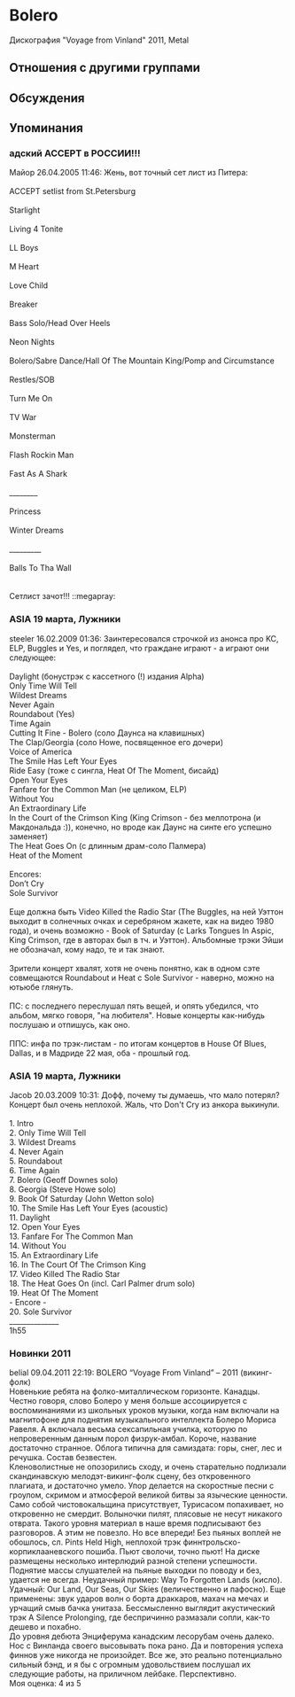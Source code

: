 # Bolero

Дискография
"Voyage from Vinland" 2011, Metal

## Отношения с другими группами


## Обсуждения


## Упоминания

### адский ACCEPT в РОССИИ!!!

Майор 26.04.2005 11:46:
Жень, вот точный сет лист из Питера:<BR><BR>ACCEPT setlist from St.Petersburg<BR><BR>  Starlight<BR><BR>  Living 4 Tonite<BR><BR>  LL Boys<BR><BR>  M Heart<BR><BR>  Love Child<BR><BR>  Breaker<BR><BR>  Bass Solo/Head Over Heels<BR><BR>  Neon Nights<BR><BR>  Bolero/Sabre Dance/Hall Of The Mountain King/Pomp and Circumstance<BR><BR>  Restles/SOB<BR><BR>  Turn Me On<BR><BR>  TV War<BR><BR>  Monsterman<BR><BR>  Flash Rockin Man<BR><BR>  Fast As A Shark<BR><BR>  ________<BR><BR>  Princess<BR><BR>  Winter Dreams<BR><BR>  _________<BR><BR>  Balls To Tha Wall<BR><BR><BR>Сетлист зачот!!! ::megapray:<BR>

### ASIA 19 марта, Лужники

steeler 16.02.2009 01:36:
Заинтересовался строчкой из анонса про KC, ELP, Buggles и Yes, и поглядел, что граждане играют - а играют они следующее:<BR><BR>Daylight (бонустрэк с кассетного (!) издания Alpha)<BR>Only Time Will Tell<BR>Wildest Dreams<BR>Never Again<BR>Roundabout (Yes)<BR>Time Again<BR>Cutting It Fine - Bolero (соло Даунса на клавишных)<BR>The Clap/Georgia (соло Howe, посвященное его дочери)<BR>Voice of America<BR>The Smile Has Left Your Eyes<BR>Ride Easy (тоже с сингла, Heat Of The Moment, бисайд)<BR>Open Your Eyes <BR>Fanfare for the Common Man (не целиком, ELP)<BR>Without You<BR>An Extraordinary Life<BR>In the Court of the Crimson King (King Crimson - без меллотрона (и Макдональда :)), конечно, но вроде как Даунс на синте его успешно заменяет)<BR>The Heat Goes On (с длинным драм-соло Палмера)<BR>Heat of the Moment<BR><BR>Encores: <BR>Don’t Cry<BR>Sole Survivor<BR><BR>Еще должна быть Video Killed the Radio Star (The Buggles, на ней Уэттон выходит в солнечных очках и серебряном жакете, как на видео 1980 года), и очень возможно - Book of Saturday (c Larks Tongues In Aspic, King Crimson, где в авторах был в тч. и Уэттон). Альбомные трэки Эйши не обозначал, кому надо, те и так знают.<BR><BR>Зрители концерт хвалят, хотя не очень понятно, как в одном сэте совмещаются Roundabout и Heat с Sole Survivor - наверно, можно на ютьюбе глянуть.<BR><BR>ПС: с последнего переслушал пять вещей, и опять убедился, что альбом, мягко говоря, "на любителя". Новые концерты как-нибудь послушаю и отпишусь, как оно.<BR><BR>ППС: инфа по трэк-листам - по итогам концертов в House Of Blues, Dallas, и в Мадриде 22 мая, оба - прошлый год.

### ASIA 19 марта, Лужники

Jacob 20.03.2009 10:31:
Дофф, почему ты думаешь, что мало потерял? Концерт был очень неплохой. Жаль, что Don't Cry из анкора выкинули.<BR><BR>1. Intro<BR>2. Only Time Will Tell<BR>3. Wildest Dreams<BR>4. Never Again<BR>5. Roundabout<BR>6. Time Again<BR>7. Bolero (Geoff Downes solo)<BR>8. Georgia (Steve Howe solo)<BR>9. Book Of Saturday (John Wetton solo)<BR>10. The Smile Has Left Your Eyes (acoustic)<BR>11. Daylight<BR>12. Open Your Eyes<BR>13. Fanfare For The Common Man<BR>14. Without You<BR>15. An Extraordinary Life<BR>16. In The Court Of The Crimson King<BR>17. Video Killed The Radio Star<BR>18. The Heat Goes On (incl. Carl Palmer drum solo)<BR>19. Heat Of The Moment<BR>- Encore -<BR>20. Sole Survivor<BR>______________<BR>1h55<BR>

### Новинки 2011

belial 09.04.2011 22:19:
BOLERO “Voyage From Vinland” – 2011 (викинг-фолк)<BR>Новенькие ребята на фолко-миталлическом горизонте. Канадцы. Честно говоря, слово Болеро у меня больше ассоциируется с воспоминаниями из школьных уроков музыки, когда нам включали на магнитофоне для поднятия музыкального интеллекта Болеро Мориса Равеля. А включала весьма сексапильная училка, которую по непроверенным данным порол физрук-амбал. Короче, название достаточно странное. Облога типична для самиздата: горы, снег, лес и речушка. Состав безвестен. <BR>Кленоволистные не опозорились сходу, и очень старательно подлизали скандинавскую мелодэт-викинг-фолк сцену, без откровенного плагиата, и достаточно умело. Упор делается на скоростные песни с гроулом, скримом и атмосферой великой битвы за языческие ценности. Само собой чистовокальщина присутствует, Турисасом попахивает, но откровенно не смердит. Волыночки пилят, плясовые не несут никакого отврата. Такого уровня материал в наше время подписывают без разговоров. А этим не повезло. Но все впереди! Без пьяных воплей не обошлось, сл. Pints Held High, неплохой трэк финнтрольско-корпиклааневского пошиба. Пьют сволочи, точно пьют! На диске размещены несколько интерлюдий разной степени успешности. Поднятие массы слушателей на пьяные выходки по поводу и без, удается не всегда. Неудачный пример: Way To Forgotten Lands (кисло). Удачный: Our Land, Our Seas, Our Skies (величественно и пафосно). Еще применены: звук ударов волн о борта драккаров, махач на мечах и урчащий смыв бачка унитаза. Бессмысленно выглядит акустический трэк A Silence Prolonging, где беспричинно размазали сопли, как-то дешево и похабно.<BR>До уровня дебюта Энциферума канадским лесорубам очень далеко. Нос с Винланда своего высовывать пока рано. Да и повторения успеха финнов уже никогда не произойдет. Все же, это реально потенциально сильный бэнд, и я бы с огромным удовольствием послушал их следующие работы, на приличном лейбаке. Перспективно.<BR>Моя оценка: 4 из 5        <BR>

